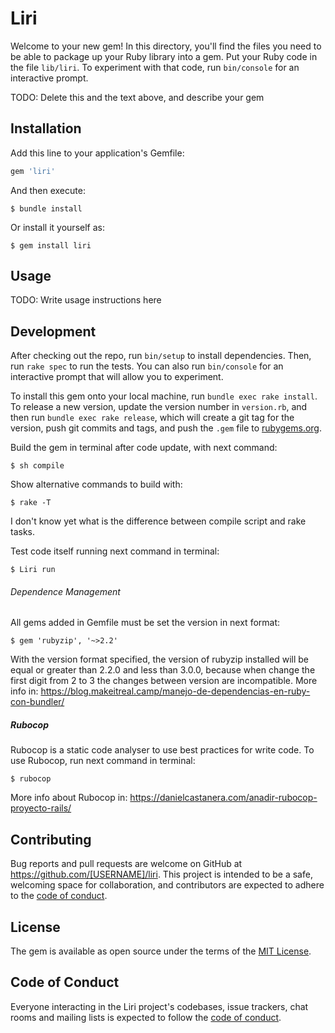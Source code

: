 # Liri

Welcome to your new gem! In this directory, you'll find the files you need to be able to package up your Ruby library into a gem. Put your Ruby code in the file `lib/liri`. To experiment with that code, run `bin/console` for an interactive prompt.

TODO: Delete this and the text above, and describe your gem

## Installation

Add this line to your application's Gemfile:

```ruby
gem 'liri'
```

And then execute:

    $ bundle install

Or install it yourself as:

    $ gem install liri

## Usage

TODO: Write usage instructions here

## Development

After checking out the repo, run `bin/setup` to install dependencies. Then, run `rake spec` to run the tests. You can also run `bin/console` for an interactive prompt that will allow you to experiment.

To install this gem onto your local machine, run `bundle exec rake install`. To release a new version, update the version number in `version.rb`, and then run `bundle exec rake release`, which will create a git tag for the version, push git commits and tags, and push the `.gem` file to [rubygems.org](https://rubygems.org).

Build the gem in terminal after code update, with next command:
    
    $ sh compile
 
Show alternative commands to build with:

    $ rake -T  
    
I don't know yet what is the difference between compile script and rake tasks.    
    
Test code itself running next command in terminal:

    $ Liri run

###### Dependence Management
All gems added in Gemfile must be set the version in next format:

    $ gem 'rubyzip', '~>2.2'    
    
With the version format specified, the version of rubyzip installed will be equal or greater than 2.2.0 and less 
than 3.0.0, because when change the first digit from 2 to 3 the changes between version are incompatible. More info 
in: https://blog.makeitreal.camp/manejo-de-dependencias-en-ruby-con-bundler/   
        
##### Rubocop
Rubocop is a static code analyser to use best practices for write code.
To use Rubocop, run next command in terminal:
    
    $ rubocop
    
More info about Rubocop in: https://danielcastanera.com/anadir-rubocop-proyecto-rails/    
        
        
## Contributing

Bug reports and pull requests are welcome on GitHub at https://github.com/[USERNAME]/liri. This project is intended to be a safe, welcoming space for collaboration, and contributors are expected to adhere to the [code of conduct](https://github.com/[USERNAME]/liri/blob/master/CODE_OF_CONDUCT.md).


## License

The gem is available as open source under the terms of the [MIT License](https://opensource.org/licenses/MIT).

## Code of Conduct

Everyone interacting in the Liri project's codebases, issue trackers, chat rooms and mailing lists is expected to follow the [code of conduct](https://github.com/[USERNAME]/liri/blob/master/CODE_OF_CONDUCT.md).
